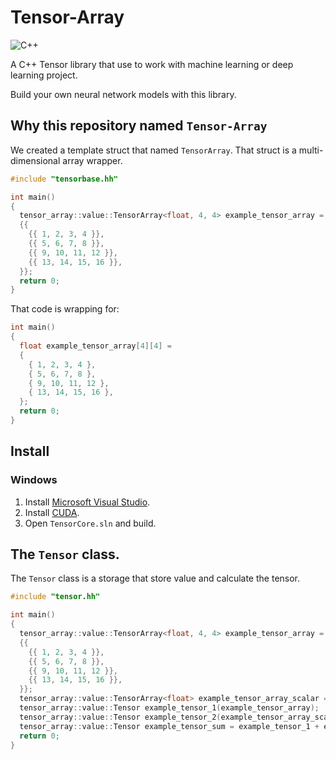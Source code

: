 # Tensor-Array

![C++](https://img.shields.io/badge/C%2B%2B-17-blue)

A C++ Tensor library that use to work with machine learning or deep learning project.

Build your own neural network models with this library.



## Why this repository named `Tensor-Array`
We created a template struct that named `TensorArray`. That struct is a multi-dimensional array wrapper.

```C++
#include "tensorbase.hh"

int main()
{
  tensor_array::value::TensorArray<float, 4, 4> example_tensor_array =
  {{
    {{ 1, 2, 3, 4 }},
    {{ 5, 6, 7, 8 }},
    {{ 9, 10, 11, 12 }},
    {{ 13, 14, 15, 16 }},
  }};
  return 0;
}

```

That code is wrapping for:

```C++
int main()
{
  float example_tensor_array[4][4] =
  {
    { 1, 2, 3, 4 },
    { 5, 6, 7, 8 },
    { 9, 10, 11, 12 },
    { 13, 14, 15, 16 },
  };
  return 0;
}

```


## Install

### Windows
1. Install [Microsoft Visual Studio](https://visualstudio.microsoft.com/).
2. Install [CUDA](https://developer.nvidia.com/cuda-downloads).
3. Open `TensorCore.sln` and build.



## The `Tensor` class.
The `Tensor` class is a storage that store value and calculate the tensor.

```C++
#include "tensor.hh"

int main()
{
  tensor_array::value::TensorArray<float, 4, 4> example_tensor_array =
  {{
    {{ 1, 2, 3, 4 }},
    {{ 5, 6, 7, 8 }},
    {{ 9, 10, 11, 12 }},
    {{ 13, 14, 15, 16 }},
  }};
  tensor_array::value::TensorArray<float> example_tensor_array_scalar = {100};
  tensor_array::value::Tensor example_tensor_1(example_tensor_array);
  tensor_array::value::Tensor example_tensor_2(example_tensor_array_scalar);
  tensor_array::value::Tensor example_tensor_sum = example_tensor_1 + example_tensor_2;
  return 0;
}

```


